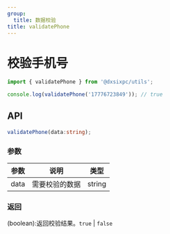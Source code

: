```yaml
---
group:
  title: 数据校验
title: validatePhone
---
```


# 校验手机号

```js
import { validatePhone } from '@dxsixpc/utils';

console.log(validatePhone('17776723849')); // true
```

## API

```typescript
validatePhone(data:string);
```

### 参数

| 参数 | 说明           | 类型   |
| ---- | -------------- | ------ |
| data | 需要校验的数据 | string |

### 返回

(boolean):返回校验结果。`true` | `false`
